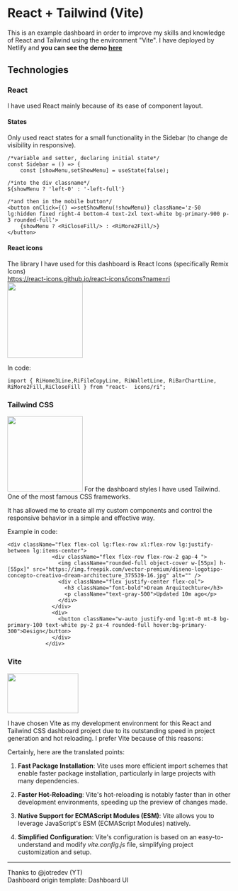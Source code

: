 # React + Tailwind (Vite)

This is an example dashboard in order to improve my skills and knowledge of React and Tailwind using the environment "Vite".
I have deployed by Netlify and **you can see the demo <a href="https://dashboard-tailwind-react.netlify.app/">here</a>**

## Technologies

### React
I have used React mainly because of its ease of component layout.

#### States
Only used react states for a small functionality in the Sidebar (to change de visibility in responsive).

    /*variable and setter, declaring initial state*/ 
    const Sidebar = () => {
        const [showMenu,setShowMenu] = useState(false);
    
    /*into the div classname*/ 
    ${showMenu ? 'left-0' : '-left-full'}

    /*and then in the mobile button*/
    <button onClick={() =>setShowMenu(!showMenu)} className='z-50 lg:hidden fixed right-4 bottom-4 text-2xl text-white bg-primary-900 p-3 rounded-full'>
        {showMenu ? <RiCloseFill/> : <RiMore2Fill/>}
    </button>

#### React icons
The library I have used for this dashboard is React Icons (specifically Remix Icons) <br>
https://react-icons.github.io/react-icons/icons?name=ri  <br>
<img src="https://res.cloudinary.com/practicaldev/image/fetch/s--rveCztiT--/c_imagga_scale,f_auto,fl_progressive,h_500,q_auto,w_1000/https://dev-to-uploads.s3.amazonaws.com/i/ke6hqywlnr8b3r896hii.png" width="170px"> 


In code:

    import { RiHome3Line,RiFileCopyLine, RiWalletLine, RiBarChartLine, RiMore2Fill,RiCloseFill } from "react-  icons/ri";

### Tailwind CSS
<img  width="170px" src="https://miro.medium.com/v2/resize:fit:1400/1*oPL8C-i04sqAUoOS_da9aA.jpeg" width="170px">
For the dashboard styles I have used Tailwind. One of the most famous CSS frameworks.

It has allowed me to create all my custom components and control the responsive behavior in a simple and effective way.

Example in code:

    <div className="flex flex-col lg:flex-row xl:flex-row lg:justify-between lg:items-center">
                  <div className="flex flex-row flex-row-2 gap-4 ">
                    <img className="rounded-full object-cover w-[55px] h-[55px]" src="https://img.freepik.com/vector-premium/diseno-logotipo-concepto-creativo-dream-architecture_375539-16.jpg" alt="" />
                    <div className="flex justify-center flex-col">
                      <h3 className="font-bold">Dream Arquitechture</h3>
                      <p className="text-gray-500">Updated 10m ago</p>
                    </div>
                  </div>
                  <div>
                    <button className="w-auto justify-end lg:mt-0 mt-8 bg-primary-100 text-white py-2 px-4 rounded-full hover:bg-primary-300">Design</button>
                  </div> 
                </div>

### Vite
<img src="https://res.cloudinary.com/practicaldev/image/fetch/s--NedFdFRX--/c_imagga_scale,f_auto,fl_progressive,h_900,q_auto,w_1600/https://dev-to-uploads.s3.amazonaws.com/uploads/articles/h4jbiijckmk65al45e6x.jpg" width="160px" height="90px">

I have chosen Vite as my development environment for this React and Tailwind CSS dashboard project due to its outstanding speed in project generation and hot reloading.
I prefer Vite because of this reasons:

Certainly, here are the translated points:

1. **Fast Package Installation**: Vite uses more efficient import schemes that enable faster package installation, particularly in large projects with many dependencies.

2. **Faster Hot-Reloading**: Vite's hot-reloading is notably faster than in other development environments, speeding up the preview of changes made.

3. **Native Support for ECMAScript Modules (ESM)**: Vite allows you to leverage JavaScript's ESM (ECMAScript Modules) natively.

4. **Simplified Configuration**: Vite's configuration is based on an easy-to-understand and modify _vite.config.js_ file, simplifying project customization and setup.


<hr>

Thanks to @jotredev (YT) <br>
Dashboard origin template: Dashboard UI

